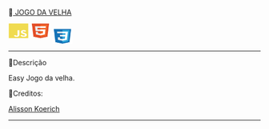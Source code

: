 👵<a href='#' target='_blank'> JOGO DA VELHA</a>
 
<img align="centen" alt="alisson-Js" height="30" width="40" src="https://raw.githubusercontent.com/devicons/devicon/master/icons/javascript/javascript-plain.svg">
<img align="centen" alt="alisson-HTML" height="30" width="40" src="https://raw.githubusercontent.com/devicons/devicon/master/icons/html5/html5-original.svg">
<img align="center" alt="alisson-CSS" height="30" width="40" src="https://raw.githubusercontent.com/devicons/devicon/master/icons/css3/css3-original.svg"> 

<hr>
📑Descrição

<p>Easy Jogo da velha.

🔨Creditos:

<a href='https://github.com/alissonKoerich'>Alisson Koerich</a>

<hr>